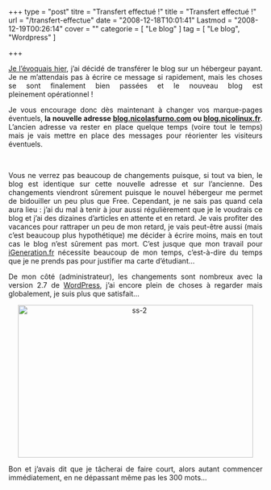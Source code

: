 +++
type = "post"
titre = "Transfert effectué !"
title = "Transfert effectué !"
url = "/transfert-effectue"
date = "2008-12-18T10:01:41"
Lastmod = "2008-12-19T00:26:14"
cover = ""
categorie = [ "Le blog" ]
tag = [ "Le blog", "Wordpress" ]

+++

<p style="text-align: justify; "><a href="http://voiretmanger.fr/2008/12/17/je-me-lance-dans-lhebergement-payant/">Je l&rsquo;évoquais hier</a>, j&rsquo;ai décidé de transférer le blog sur un hébergeur payant. Je ne m&rsquo;attendais pas à écrire ce message si rapidement, mais les choses se sont finalement bien passées et le nouveau blog est pleinement opérationnel !</p>
<p style="text-align: justify; ">Je vous encourage donc dès maintenant à changer vos marque-pages éventuels, <strong>la nouvelle adresse </strong><a href="http://blog.nicolasfurno.com "><strong>blog.nicolasfurno.com</strong></a><strong> ou </strong><a href="http://voiretmanger.fr"><strong>blog.nicolinux.fr</strong></a>. L&rsquo;ancien adresse va rester en place quelque temps (voire tout le temps) mais je vais mettre en place des messages pour réorienter les visiteurs éventuels.</p>
<p style="text-align: justify; "> </p>
<p style="text-align: justify; ">Vous ne verrez pas beaucoup de changements puisque, si tout va bien, le blog est identique sur cette nouvelle adresse et sur l&rsquo;ancienne. Des changements viendront sûrement puisque le nouvel hébergeur me permet de bidouiller un peu plus que Free. Cependant, je ne sais pas quand cela aura lieu : j&rsquo;ai du mal à tenir à jour aussi régulièrement que je le voudrais ce blog et j&rsquo;ai des dizaines d&rsquo;articles en attente et en retard. Je vais profiter des vacances pour rattraper un peu de mon retard, je vais peut-être aussi (mais c&rsquo;est beaucoup plus hypothétique) me décider à écrire moins, mais en tout cas le blog n&rsquo;est sûrement pas mort. C&rsquo;est jusque que mon travail pour <a href="http://www.igen.fr/">iGeneration.fr</a> nécessite beaucoup de mon temps, c&rsquo;est-à-dire du temps que je ne prends pas pour justifier ma carte d&rsquo;étudiant&#8230;</p>
<p style="text-align: justify; ">De mon côté (administrateur), les changements sont nombreux avec la version 2.7 de <a href="http://wordpress.org/">WordPress</a>, j&rsquo;ai encore plein de choses à regarder mais globalement, je suis plus que satisfait&#8230;</p>
<p style="text-align: center;"><img class="size-full wp-image-997    aligncenter" title="ss-2" src="ss-2.png" alt="ss-2" width="466" height="303" /></p>
<p style="text-align: justify; ">Bon et j&rsquo;avais dit que je tâcherai de faire court, alors autant commencer immédiatement, en ne dépassant même pas les 300 mots&#8230; </p>


